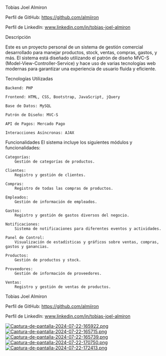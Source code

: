 Tobias Joel Almiron

Perfil de GitHub: https://github.com/almiiron

Perfil de LinkedIn: www.linkedin.com/in/tobias-joel-almiron

Descripción

Este es un proyecto personal de un sistema de gestión comercial desarrollado para manejar productos, stock, ventas, compras, gastos, y más. El sistema está diseñado utilizando el patrón de diseño MVC-S (Model-View-Controller-Service) y hace uso de varias tecnologías web modernas para garantizar una experiencia de usuario fluida y eficiente.

Tecnologías Utilizadas
    
    Backend: PHP

    Frontend: HTML, CSS, Bootstrap, JavaScript, jQuery

    Base de Datos: MySQL

    Patrón de Diseño: MVC-S

    API de Pagos: Mercado Pago

    Interacciones Asíncronas: AJAX


Funcionalidades
El sistema incluye los siguientes módulos y funcionalidades:

    Categorías:
        Gestión de categorías de productos.

    Clientes:
        Registro y gestión de clientes.

    Compras:
        Registro de todas las compras de productos.

    Empleados:
        Gestión de información de empleados.

    Gastos:
        Registro y gestión de gastos diversos del negocio.

    Notificaciones:
        Sistema de notificaciones para diferentes eventos y actividades.

    Panel de Control:
        Visualización de estadísticas y gráficos sobre ventas, compras, gastos y ganancias.

    Productos:
        Gestión de productos y stock.

    Proveedores:
        Gestión de información de proveedores.

    Ventas:
        Registro y gestión de ventas de productos.

Tobias Joel Almiron

Perfil de GitHub: https://github.com/almiiron

Perfil de LinkedIn: www.linkedin.com/in/tobias-joel-almiron

[![Captura-de-pantalla-2024-07-22-165922.png](https://i.postimg.cc/fLX2SNzz/Captura-de-pantalla-2024-07-22-165922.png)](https://postimg.cc/KkGrCC3w)
[![Captura-de-pantalla-2024-07-22-165715.png](https://i.postimg.cc/yxHfFbxF/Captura-de-pantalla-2024-07-22-165715.png)](https://postimg.cc/ft8js5xL)
[![Captura-de-pantalla-2024-07-22-165739.png](https://i.postimg.cc/WbsWzCQV/Captura-de-pantalla-2024-07-22-165739.png)](https://postimg.cc/V5HBHGfZ)
[![Captura-de-pantalla-2024-07-22-170750.png](https://i.postimg.cc/sD2YtrkM/Captura-de-pantalla-2024-07-22-170750.png)](https://postimg.cc/qg9639Mr)
[![Captura-de-pantalla-2024-07-22-172413.png](https://i.postimg.cc/c1cqFRWs/Captura-de-pantalla-2024-07-22-172413.png)](https://postimg.cc/PNNFx8Nc)
